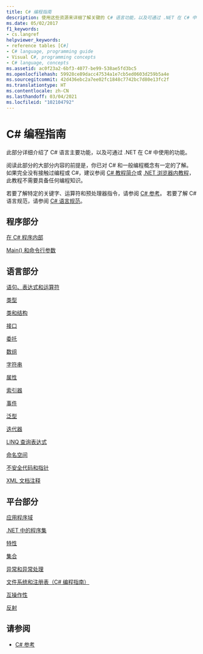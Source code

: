 ```yaml
---
title: C# 编程指南
description: 使用这些资源来详细了解关键的 C# 语言功能，以及可通过 .NET 在 C# 中使用的功能。
ms.date: 05/02/2017
f1_keywords:
- cs.langref
helpviewer_keywords:
- reference tables [C#]
- C# language, programming guide
- Visual C#, programming concepts
- C# language, concepts
ms.assetid: ac0f23a2-6bf3-4077-be99-538ae5fd3bc5
ms.openlocfilehash: 59928ce89dacc47534a1e7cb5ed0603d259b5a4e
ms.sourcegitcommit: 42d436ebc2a7ee02fc1848c7742bc7d80e13fc2f
ms.translationtype: HT
ms.contentlocale: zh-CN
ms.lasthandoff: 03/04/2021
ms.locfileid: "102104792"
---
```

# <a name="c-programming-guide"></a>C# 编程指南

此部分详细介绍了 C# 语言主要功能，以及可通过 .NET 在 C# 中使用的功能。  
  
 阅读此部分的大部分内容的前提是，你已对 C# 和一般编程概念有一定的了解。 如果完全没有接触过编程或 C#，建议参阅 [C# 教程简介](../tour-of-csharp/tutorials/index.md)或 [.NET 浏览器内教程](https://dotnet.microsoft.com/learn/dotnet/in-browser-tutorial/1)，此教程不需要具备任何编程知识。  
  
 若要了解特定的关键字、运算符和预处理器指令，请参阅 [C# 参考](../language-reference/index.md)。 若要了解 C# 语言规范，请参阅 [C# 语言规范](/dotnet/csharp/language-reference/language-specification/introduction)。  
  
## <a name="program-sections"></a>程序部分

[在 C# 程序内部](./inside-a-program/index.md)  
  
[Main() 和命令行参数](./main-and-command-args/index.md)  

## <a name="language-sections"></a>语言部分

[语句、表达式和运算符](./statements-expressions-operators/index.md)  

 [类型](./types/index.md)  

 [类和结构](./classes-and-structs/index.md)  
  
 [接口](./interfaces/index.md)  

 [委托](./delegates/index.md)  

 [数组](./arrays/index.md)  
  
 [字符串](./strings/index.md)  
  
 [属性](./classes-and-structs/properties.md)  
  
 [索引器](./indexers/index.md)  
  
 [事件](./events/index.md)  
  
 [泛型](./generics/index.md)  
  
 [迭代器](./concepts/iterators.md)
  
 [LINQ 查询表达式](../linq/index.md)  
  
 [命名空间](./namespaces/index.md)  
  
 [不安全代码和指针](./unsafe-code-pointers/index.md)  
  
 [XML 文档注释](./xmldoc/index.md)  
  
## <a name="platform-sections"></a>平台部分

 [应用程序域](../../framework/app-domains/application-domains.md)  
  
 [.NET 中的程序集](../../standard/assembly/index.md)  
  
 [特性](./concepts/attributes/index.md)  
  
 [集合](./concepts/collections.md)  
  
 [异常和异常处理](./exceptions/index.md)  
  
 [文件系统和注册表（C# 编程指南）](./file-system/index.md)  
  
 [互操作性](./interop/index.md)  
  
 [反射](./concepts/reflection.md)  
  
## <a name="see-also"></a>请参阅

- [C# 参考](../language-reference/index.md)
